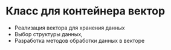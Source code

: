 # Класс для контейнера вектор

- Реализация вектора для хранения данных
- Выбор структуры данных,
- Разработка методов обработки данных в векторе
